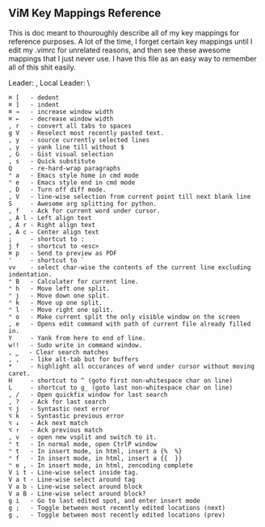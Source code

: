 ViM Key Mappings Reference
--------------------------

This is doc meant to thouroughly describe all of my key mappings for reference
purposes. A lot of the time, I forget certain key mappings until I edit my
.vimrc for unrelated reasons, and then see these awesome mappings that I just
never use. I have this file as an easy way to remember all of this shit easily.

Leader: ,
Local Leader: \\
```
⌘ [   - dedent
⌘ ]   - indent
⌘ →   - increase window width
⌘ ←   - decrease window width
, r   - convert all tabs to spaces
g V   - Reselect most recently pasted text.
, y   - source currently selected lines
, y   - yank line till without $
, G   - Gist visual selection
, s   - Quick substitute
Q     - re-hard-wrap paragraphs
⌃ a   - Emacs style home in cmd mode
⌃ e   - Emacs style end in cmd mode
, D   - Turn off diff mode.
, V   - line-wise selection from current point till next blank line
S     - Awesome arg splitting for python.
, f   - Ack for current word under cursor.
, A l - Left align text
, A r - Right align text
, A c - Center align text
;     - shortcut to :
j f   - shortcut to <esc>
⌘ p   - Send to preview as PDF
'     - shortcut to `
vv    - select char-wise the contents of the current line excluding indentation.
⌃ B   - Calculater for current line.
⌃ h   - Move left one split.
⌃ j   - Move down one split.
⌃ k   - Move up one split.
⌃ l   - Move right one split.
⌃ o   - Make current split the only visible window on the screen
, e   - Opens edit command with path of current file already filled in.
Y     - Yank from here to end of line.
w!!   - Sudo write in command window.
, ⎵   - Clear search matches
, ,   - like alt-tab but for buffers
*     - highlight all occurances of word under cursor without moving caret.
H     - shortcut to ^ (goto first non-whitespace char on line)
L     - shortcut to g_ (goto last non-whitespace char on line)
, /   - Open quickfix window for last search
, ?   - Ack for last search
⌥ j   - Syntastic next error
⌥ k   - Syntastic previous error
⌥ ↓   - Ack next match
⌥ ↑   - Ack previous match
, v   - open new vsplit and switch to it.
⌃ t   - In normal mode, open CtrlP window
⌃ t   - In insert mode, in html, insert a {%  %}
⌃ f   - In insert mode, in html, insert a {{  }}
⌃ e , - In insert mode, in html, zencoding complete
V i t - Line-wise select inside tag.
V a t - Line-wise select around tag
V a b - Line-wise select around block
V a B - Line-wise select around block?
g i   - Go to last edited spot, and enter insert mode
g ;   - Toggle between most recently edited locations (next)
g ,   - Toggle between most recently edited locations (prev)
```